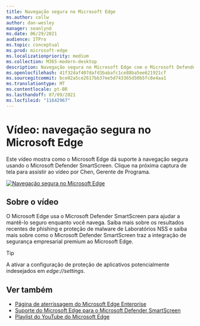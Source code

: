 ```yaml
---
title: Navegação segura no Microsoft Edge
ms.author: collw
author: dan-wesley
manager: seanlynd
ms.date: 06/29/2021
audience: ITPro
ms.topic: conceptual
ms.prod: microsoft-edge
ms.localizationpriority: medium
ms.collection: M365-modern-desktop
description: Navegação segura no Microsoft Edge com o Microsoft Defender SmartScreen
ms.openlocfilehash: 41f32daf407dafd3babafc1ce88ba5ee621921cf
ms.sourcegitcommit: bce02a5ce2617bb37ee5d743365d50b5fc8e4aa1
ms.translationtype: MT
ms.contentlocale: pt-BR
ms.lasthandoff: 07/09/2021
ms.locfileid: "11642967"
---
```

# <a name="video-secure-browsing-on-microsoft-edge"></a>Vídeo: navegação segura no Microsoft Edge

Este vídeo mostra como o Microsoft Edge dá suporte à navegação segura usando o Microsoft Defender SmartScreen. Clique na próxima captura de tela para assistir ao vídeo por Chen, Gerente de Programa.

[![Navegação segura no Microsoft Edge](media/microsoft-edge-video-security-smartscreen/0.png)](http://www.youtube.com/watch?v=s9kk88SkjLw "Secure browsing on Microsoft Edge")

## <a name="about-the-video"></a>Sobre o vídeo

O Microsoft Edge usa o Microsoft Defender SmartScreen para ajudar a mantê-lo seguro enquanto você navega. Saiba mais sobre os resultados recentes de phishing e proteção de malware de Laboratórios NSS e saiba mais sobre como o Microsoft Defender SmartScreen traz a integração de segurança empresarial premium ao Microsoft Edge.

> [!TIP]
> A ativar a configuração de proteção de aplicativos potencialmente indesejados em *edge://settings*.

## <a name="see-also"></a>Ver também

- [Página de aterrissagem do Microsoft Edge Enterprise](https://aka.ms/EdgeEnterprise)
- [Suporte do Microsoft Edge para o Microsoft Defender SmartScreen](microsoft-edge-security-smartscreen.md)
- [Playlist do YouTube do Microsoft Edge](https://www.youtube.com/playlist?list=PLXtHYVsvn_b-uXh1tMeYpT-0iD8tD3tFy)
